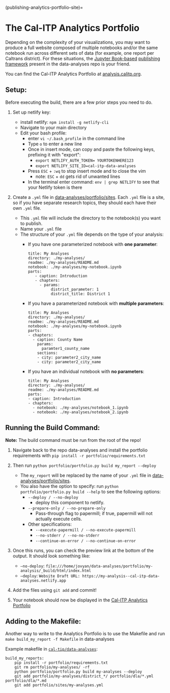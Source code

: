 (publishing-analytics-portfolio-site)=
# The Cal-ITP Analytics Portfolio

Depending on the complexity of your visualizations, you may want to produce
a full website composed of multiple notebooks and/or the same notebook run
across different sets of data (for example, one report per Caltrans district).
For these situations, the [Jupyter Book-based](https://jupyterbook.org/en/stable/intro.html)
[publishing framework](https://github.com/cal-itp/data-analyses/tree/main/portfolio)
present in the data-analyses repo is your friend.

You can find the Cal-ITP Analytics Portfolio at [analysis.calitp.org](https://analysis.calitp.org).

## Setup:
Before executing the build, there are a few prior steps you need to do.

1. Set up netlify key:
    * install netlify: `npm install -g netlify-cli`
    * Navigate to your main directory
    * Edit your bash profile:
        * enter `vi ~/.bash_profile` in the command line
        * Type `o` to enter a new line
        * Once in insert mode, can copy and paste the following keys, prefixing it with "export":
            * `export NETLIFY_AUTH_TOKEN= YOURTOKENHERE123`
            * `export NETLIFY_SITE_ID=cal-itp-data-analyses`
        * Press `ESC` + `:wq` to stop insert mode and to close the vim
            * note: `ESC` + `dd` gets rid of unwanted lines
        * In the terminal enter command: `env | grep NETLIFY` to see that your Netlify token is there

2. Create a `.yml` file in [data-analyses/portfolio/sites](https://github.com/cal-itp/data-analyses/tree/main/portfolio/sites). Each `.yml` file is a site, so if you have separate research topics, they should each have their own `.yml` file.
    * This `.yml` file will include the directory to the notebook(s) you want to publish.
    * Name your `.yml` file
    * The structure of your `.yml` file depends on the type of your analysis:
        * If you have one parameterized notebook with **one parameter**:

            ```
            title: My Analyses
            directory: ./my-analyses/
            readme: ./my-analyses/README.md
            notebook: ./my-analyses/my-notebook.ipynb
            parts:
               - caption: Introduction
               - chapters:
                 - params:
                      district_parameter: 1
                      district_title: District 1
            ```
         * If you have a parameterized notebook with **multiple parameters**:

            ```
            title: My Analyses
            directory: ./my-analyses/
            readme: ./my-analyses/README.md
            notebook: ./my-analyses/my-notebook.ipynb
            parts:
            - chapters:
              - caption: County Name
                params:
                  paramter1_county_name
                sections:
                - city: parameter2_city_name
                - city: parameter2_city_name
            ```
         * If you have an individual notebook with **no parameters**:

            ```
            title: My Analyses
            directory: ./my-analyses/
            readme: ./my-analyses/README.md
            parts:
            - caption: Introduction
            - chapters:
              - notebook: ./my-analyses/notebook_1.ipynb
              - notebook: ./my-analyses/notebook_2.ipynb
            ```
## Running the Build Command:
**Note:** The build command must be run from the root of the repo!
1. Navigate back to the repo data-analyses and install the portfolio requirements with
`pip install -r portfolio/requirements.txt`
2. Then run `python portfolio/portfolio.py build my_report --deploy`
    * The `my_report` will be replaced by the name of your `.yml` file in [data-analyses/portfolio/sites](https://github.com/cal-itp/data-analyses/tree/main/portfolio/sites).
    * You also have the option to specify: run `python portfolio/portfolio.py build --help` to see the following options:
        * `--deploy / --no-deploy`
            * deploy this component to netlify.
        * `--prepare-only / --no-prepare-only`
            * Pass-through flag to papermill; if true, papermill will not actually execute cells.
        * Other specifications:
            * `--execute-papermill / --no-execute-papermill`
            * `--no-stderr / --no-no-stderr`
            * `--continue-on-error / --no-continue-on-error`

3. Once this runs, you can check the preview link at the bottom of the output. It should look something like:
    * `–no-deploy`: `file:///home/jovyan/data-analyses/portfolio/my-analysis/_build/html/index.html`
    * `–deploy`: `Website Draft URL: https://my-analysis--cal-itp-data-analyses.netlify.app`

4. Add the files using `git add` and commit!
5. Your notebook should now be displayed in the [Cal-ITP Analytics Portfolio](https://analysis.calitp.org/)

## Adding to the Makefile:

Another way to write to the Analytics Portfolio is to use the Makefile and run
`make build_my_report -f Makefile` in data-analyses

Example makefile in [`cal-tip/data-analyses`](https://github.com/cal-itp/data-analyses/blob/main/Makefile):

```
build_my_reports:
    pip install -r portfolio/requirements.txt
    git rm portfolio/my-analyses/ -rf
    python portfolio/portfolio.py build my-analyses --deploy
    git add portfolio/my-analyses/district_*/ portfolio/dla/*.yml portfolio/dla/*.md
    git add portfolio/sites/my-analyses.yml
```
